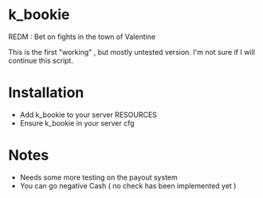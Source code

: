 # k_bookie
REDM : Bet on fights in the town of Valentine

This is the first "working" , but mostly untested version. I'm not sure if I will continue this script.

# Installation
- Add k_bookie to your server RESOURCES
- Ensure k_bookie in your server cfg

# Notes
- Needs some more testing on the payout system
- You can go negative Cash ( no check has been implemented yet )
